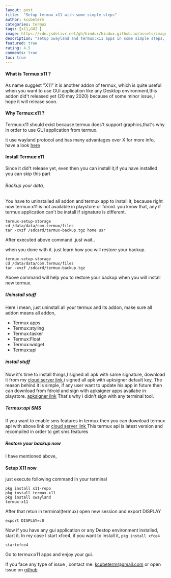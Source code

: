 ```yaml
---
layout: post
title:  "Setup termux x11 with some simple steps"
author: kcubeterm
categories: termux
tags: [x11,GUI ]
image: https://cdn.jsdelivr.net/gh/hindux/hindux.github.io/assets/images/x11.jpg
description: "setup xwayland and termux:x11 apps in some simple steps, and install termux x11 before release , termux x11 is addon of termux."
featured: true
rating: 4.5
comments: true
toc: true
---
```

#### What is Termux:x11 ?
As name suggest "X11" it is another addon of termux, which is quite useful when you want to use GUI application like any Desktop environment,this addon did't released yet (20 may 2020) because of some minor issue, i hope it will release soon.


#### Why Termux:x11 ?
Termux:x11 should exist because termux does't support graphics,that's why  in order to use GUI application from termux.


it use wayland protocol and has many advantages over X
for more info, have a look [here](https://askubuntu.com/questions/11537/why-is-wayland-better)

#### Install Termux:x11
Since it did't release yet, even then you can install it,if you have installed you can skip this part


###### Backup your data,
You have to uninstalled all addon and termux app to install it, because right now termux:x11 is not available in playstore or fdroid.
you know that, any if termux application can't be install if signature is different.

```
termux-setup-storage
cd /data/data/com.termux/files
tar -cvzf /sdcard/termux-backup.tgz home usr
```

After executed above command ,just wait..

when you done with it. just learn how you will restore your backup.
```
termux-setup-storage
cd /data/data/com.termux/files
tar -xvzf /sdcard/termux-backup.tgz

```

Above command will help you to restore your backup when you will install new termux.


##### Uninstall stuff
Here i mean, just uninstall all your termux and its addon, make sure all addon means all addon,
* Termux apps
* Termux:styling
* Termux:tasker
* Termux:Float
* Termux:widget
* Termux:api

##### install stuff
Now it's time to install things,I signed all apk with same signature, download it from my [cloud server link ](https://mega.nz/folder/7dggHIKJ#nXq5Gs9BJLdqn4kRmgTkpA)
i signed all apk with apksigner default key, The reason behind it is simple, if any user want to update his app in future then can download from fdroid and sign with apksigner apps availabe in playstore.
[apksigner link](https://play.google.com/store/apps/details?id=com.haibison.apksigner)
That's why i didn't sign with any terminal tool.
##### Termux:api SMS
If you want to enable sms features in termux then you can download termux api with above link or [cloud server link ](https://mega.nz/folder/7dggHIKJ#nXq5Gs9BJLdqn4kRmgTkpA)
This termux api is latest version and recompiled in order to get sms features

##### Restore your backup now
I have mentioned above,
#### Setup X11 now
just execute following command in your terminal
```
pkg install x11-repo
pkg install termux-x11
pkg install xwayland
termux-x11
```
After that retun in terminal(termux)
open new session and export DISPLAY

```
export DISPLAY=:0
```
Now if you have any gui application or any Destop environment installed, 
start it. In my case I start xfce4, if you want to install it, `pkg install xfce4`
```
startxfce4
```
Go to termux:x11 apps and enjoy your gui.

If you face any type of issue , contact me: kcubeterm@gmail.com or open issue on [github](https://github.com/termux/termux-x11/issues)



